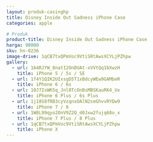 ```yaml
---
layout: produk-casinghp
title: Disney Inside Out Sadness iPhone Case
categories: apple

# Produk
product-title: Disney Inside Out Sadness iPhone Case
harga: 90000
sku: hn-0236
image-drive: 1qCB7txQPmVoc9VtiSRtAwsXCYLjPZhpw
gallery:
  - url: 164RJYW_8natI2OnDUAt-xVVtQq1bXwzH
    title: iPhone 5 / 5s / SE
  - url: 1f4Y1QIK2UIxsgD5T1xBdcyWEw9GAMbeR
    title: iPhone 6 / 6s
  - url: 10J7IsWK5q_Jnl8TcOnBsMBSKauRK4_Ux
    title: iPhone 6 Plus / 6s Plus
  - url: 1j18S8fRB3cyVzqnxOAlN2seGhvvRYDw9
    title: iPhone 7 / 8
  - url: 1W8L99qyo2OnV9Z2Q_d0Jxw2fujq68o_x
    title: iPhone 7 Plus / 8 Plus
  - url: 1qCB7txQPmVoc9VtiSRtAwsXCYLjPZhpw
    title: iPhone X
---
```

